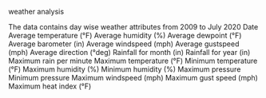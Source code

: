 weather analysis

The data contains day wise weather attributes from 2009 to July 2020
Date
Average temperature (°F)
Average humidity (%)
Average dewpoint (°F)
Average barometer (in)
Average windspeed (mph)
Average gustspeed (mph)
Average direction (°deg)
Rainfall for month (in)
Rainfall for year (in)
Maximum rain per minute
Maximum temperature (°F)
Minimum temperature (°F)
Maximum humidity (%)
Minimum humidity (%)
Maximum pressure
Minimum pressure
Maximum windspeed (mph)
Maximum gust speed (mph)
Maximum heat index (°F)
